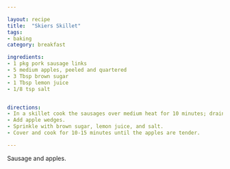 ```yaml
---

layout: recipe
title:  "Skiers Skillet"
tags: 
- baking
category: breakfast

ingredients:
- 1 pkg pork sausage links
- 5 medium apples, peeled and quartered
- 3 Tbsp brown sugar
- 1 Tbsp lemon juice
- 1/8 tsp salt


directions:
- In a skillet cook the sausages over medium heat for 10 minutes; drain. 
- Add apple wedges. 
- Sprinkle with brown sugar, lemon juice, and salt. 
- Cover and cook for 10-15 minutes until the apples are tender.

---
```


Sausage and apples.